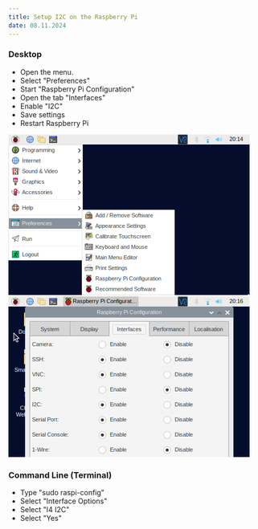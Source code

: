 ```yaml
---
title: Setup I2C on the Raspberry Pi
date: 08.11.2024
---
```


### Desktop

- Open the menu.
- Select "Preferences"
- Start "Raspberry Pi Configuration"
- Open the tab "Interfaces"
- Enable "I2C"
- Save settings
- Restart Raspberry Pi

![Setup I2C](./images/i2csetup1.png)
![Setup I2C](./images/i2csetup2.png)

### Command Line (Terminal)

- Type "sudo raspi-config"
- Select "Interface Options"
- Select "I4 I2C"
- Select "Yes"
